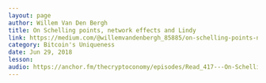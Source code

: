 ```yaml
---
layout: page
author: Willem Van Den Bergh
title: On Schelling points, network effects and Lindy
link: https://medium.com/@willemvandenbergh_85885/on-schelling-points-network-effects-and-lindy-inherent-properties-of-communication-c4eb69b55c60
category: Bitcoin's Uniqueness
date: Jun 29, 2018
lesson: 
audio: https://anchor.fm/thecryptoconomy/episodes/Read_417---On-Schelling-Points--Network-Effects---Lindy-Willem-Van-Den-Bergh-eghjp4
---
```

